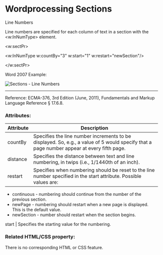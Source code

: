 # Wordprocessing Sections

Line Numbers

Line numbers are specified for each column of text in a section with the <w:lnNumType> element.

<w:sectPr>

<w:lnNumType w:countBy="3" w:start="1" w:restart="newSection"/>

</w:sectPr>

Word 2007 Example:

![Sections - Line Numbers](images\wp-section-lnNumType-1.gif)

---

Reference: ECMA-376, 3rd Edition (June, 2011), Fundamentals and Markup Language Reference § 17.6.8.

### Attributes:

| Attribute | Description                                                                                                                               |
| --------- | ----------------------------------------------------------------------------------------------------------------------------------------- |
| countBy   | Specifies the line number increments to be displayed. So, e.g., a value of 5 would specify that a page number appear at every fifth page. |
| distance  | Specifies the distance between text and line numbering, in twips (i.e., 1/1440th of an inch).                                             |
| restart   | Specifies when numbering should be reset to the line number specified in the start attribute. Possible values are:                        |

- continuous - numbering should continue from the number of the previous section.
- newPage - numbering should restart when a new page is displayed. This is the default value.
- newSection - number should restart when the section begins.

start | Specifies the starting value for the numbering.

### Related HTML/CSS property:

There is no corresponding HTML or CSS feature.
